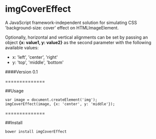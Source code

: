 imgCoverEffect
==============

A JavaScript framework-independent solution for simulating CSS 'background-size: cover' effect on HTMLImageElement.

Optionally, horizontal and vertical alignments can be set by passing an object **{x: value1, y: value2}** as the second parameter with the following available values:

- x: 'left', 'center', 'right'
- y: 'top', 'middle', 'bottom'

####Version 0.1

==============

##Usage
```
var image = document.createElement('img');
imgCoverEffect(image, {x: 'center', y: 'middle'});
```

==============

##Install
```
bower install imgCoverEffect
```
